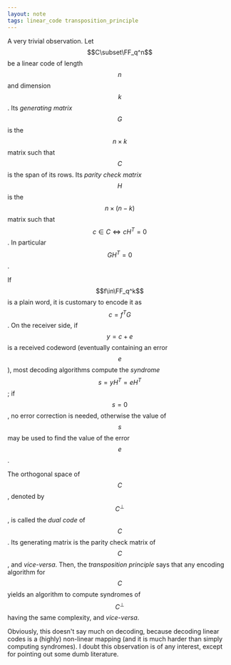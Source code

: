 ```yaml
---
layout: note
tags: linear_code transposition_principle
---
```


A very trivial observation. Let $$C\subset\FF_q^n$$ be a linear code
of length $$n$$ and dimension $$k$$. Its _generating matrix_ $$G$$ is the
$$n\times k$$ matrix such that $$C$$ is the span of its rows. Its
_parity check matrix_ $$H$$ is the $$n\times(n-k)$$ matrix such that
$$c\in C\Leftrightarrow cH^T=0$$. In particular $$GH^T=0$$.

If $$f\in\FF_q^k$$ is a plain word, it is customary to encode it as
$$c=f^TG$$. On the receiver side, if $$y=c+e$$ is a received codeword
(eventually containing an error $$e$$), most decoding algorithms
compute the _syndrome_ $$s=yH^T=eH^T$$; if $$s=0$$, no error correction
is needed, otherwise the value of $$s$$ may be used to find the value
of the error $$e$$.

The orthogonal space of $$C$$, denoted by $$C^\bot$$, is called the
_dual code_ of $$C$$. Its generating matrix is the parity check
matrix of $$C$$, and _vice-versa_. Then, the _transposition
principle_ says that any encoding algorithm for $$C$$ yields an
algorithm to compute syndromes of $$C^\bot$$ having the same
complexity, and _vice-versa_.

Obviously, this doesn't say much on decoding, because decoding
linear codes is a (highly) non-linear mapping (and it is much
harder than simply computing syndromes). I doubt this observation
is of any interest, except for pointing out some dumb literature.
